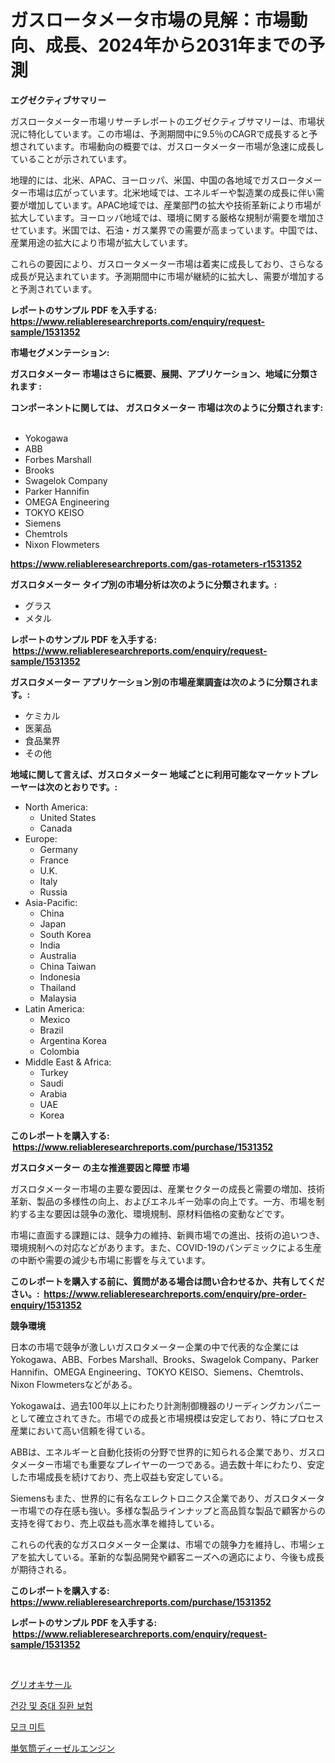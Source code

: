 <p><h1>ガスロータメータ市場の見解：市場動向、成長、2024年から2031年までの予測</h1></p><p><strong>エグゼクティブサマリー</strong></p>
<p><p>ガスロータメーター市場リサーチレポートのエグゼクティブサマリーは、市場状況に特化しています。この市場は、予測期間中に9.5％のCAGRで成長すると予想されています。市場動向の概要では、ガスロータメーター市場が急速に成長していることが示されています。</p><p>地理的には、北米、APAC、ヨーロッパ、米国、中国の各地域でガスロータメーター市場は広がっています。北米地域では、エネルギーや製造業の成長に伴い需要が増加しています。APAC地域では、産業部門の拡大や技術革新により市場が拡大しています。ヨーロッパ地域では、環境に関する厳格な規制が需要を増加させています。米国では、石油・ガス業界での需要が高まっています。中国では、産業用途の拡大により市場が拡大しています。</p><p>これらの要因により、ガスロータメーター市場は着実に成長しており、さらなる成長が見込まれています。予測期間中に市場が継続的に拡大し、需要が増加すると予測されています。</p></p>
<p><strong>レポートのサンプル PDF を入手する: <a href="https://www.reliableresearchreports.com/enquiry/request-sample/1531352">https://www.reliableresearchreports.com/enquiry/request-sample/1531352</a></strong></p>
<p><strong>市場セグメンテーション:</strong></p>
<p><strong> ガスロタメーター 市場はさらに概要、展開、アプリケーション、地域に分類されます :</strong></p>
<p><strong>コンポーネントに関しては、 ガスロタメーター 市場は次のように分類されます: &nbsp;</strong></p>
<p><ul><li>Yokogawa</li><li>ABB</li><li>Forbes Marshall</li><li>Brooks</li><li>Swagelok Company</li><li>Parker Hannifin</li><li>OMEGA Engineering</li><li>TOKYO KEISO</li><li>Siemens</li><li>Chemtrols</li><li>Nixon Flowmeters</li></ul></p>
<p><strong><a href="https://www.reliableresearchreports.com/gas-rotameters-r1531352">https://www.reliableresearchreports.com/gas-rotameters-r1531352</a></strong></p>
<p><strong> ガスロタメーター タイプ別の市場分析は次のように分類されます。:</strong></p>
<p><ul><li>グラス</li><li>メタル</li></ul></p>
<p><strong>レポートのサンプル PDF を入手する: &nbsp;<a href="https://www.reliableresearchreports.com/enquiry/request-sample/1531352">https://www.reliableresearchreports.com/enquiry/request-sample/1531352</a></strong></p>
<p><strong> ガスロタメーター アプリケーション別の市場産業調査は次のように分類されます。:</strong></p>
<p><ul><li>ケミカル</li><li>医薬品</li><li>食品業界</li><li>その他</li></ul></p>
<p><strong>地域に関して言えば、ガスロタメーター 地域ごとに利用可能なマーケットプレーヤーは次のとおりです。:</strong></p>
<p><ul>
    <li>
        North America:
        <ul>
            <li>United States</li>
            <li>Canada</li>
        </ul>
    </li>
    <li>
        Europe:
        <ul>
            <li>Germany</li>
            <li>France</li>
            <li>U.K.</li>
            <li>Italy</li>
            <li>Russia</li>
        </ul>
    </li>
    <li>
        Asia-Pacific:
        <ul>
            <li>China</li>
            <li>Japan</li>
            <li>South Korea</li>
            <li>India</li>
            <li>Australia</li>
            <li>China Taiwan</li>
            <li>Indonesia</li>
            <li>Thailand</li>
            <li>Malaysia</li>
        </ul>
    </li>
    <li>
        Latin America:
        <ul>
            <li>Mexico</li>
            <li>Brazil</li>
            <li>Argentina Korea</li>
            <li>Colombia</li>
        </ul>
    </li>
    <li>
        Middle East & Africa:
        <ul>
            <li>Turkey</li>
            <li>Saudi</li>
            <li>Arabia</li>
            <li>UAE</li>
            <li>Korea</li>
        </ul>
    </li>
    </ul></p>
<p><strong>このレポートを購入する: &nbsp;<a href="https://www.reliableresearchreports.com/purchase/1531352">https://www.reliableresearchreports.com/purchase/1531352</a></strong></p>
<p><strong>ガスロタメーター の主な推進要因と障壁 市場</strong></p>
<p><p>ガスロタメーター市場の主要な要因は、産業セクターの成長と需要の増加、技術革新、製品の多様性の向上、およびエネルギー効率の向上です。一方、市場を制約する主な要因は競争の激化、環境規制、原材料価格の変動などです。</p><p>市場に直面する課題には、競争力の維持、新興市場での進出、技術の追いつき、環境規制への対応などがあります。また、COVID-19のパンデミックによる生産の中断や需要の減少も市場に影響を与えています。</p></p>
<p><strong>このレポートを購入する前に、質問がある場合は問い合わせるか、共有してください。:&nbsp; <a href="https://www.reliableresearchreports.com/enquiry/pre-order-enquiry/1531352">https://www.reliableresearchreports.com/enquiry/pre-order-enquiry/1531352</a></strong></p>
<p><strong>競争環境</strong></p>
<p><p>日本の市場で競争が激しいガスロタメーター企業の中で代表的な企業にはYokogawa、ABB、Forbes Marshall、Brooks、Swagelok Company、Parker Hannifin、OMEGA Engineering、TOKYO KEISO、Siemens、Chemtrols、Nixon Flowmetersなどがある。</p><p>Yokogawaは、過去100年以上にわたり計測制御機器のリーディングカンパニーとして確立されてきた。市場での成長と市場規模は安定しており、特にプロセス産業において高い信頼を得ている。</p><p>ABBは、エネルギーと自動化技術の分野で世界的に知られる企業であり、ガスロタメーター市場でも重要なプレイヤーの一つである。過去数十年にわたり、安定した市場成長を続けており、売上収益も安定している。</p><p>Siemensもまた、世界的に有名なエレクトロニクス企業であり、ガスロタメーター市場での存在感も強い。多様な製品ラインナップと高品質な製品で顧客からの支持を得ており、売上収益も高水準を維持している。</p><p>これらの代表的なガスロタメーター企業は、市場での競争力を維持し、市場シェアを拡大している。革新的な製品開発や顧客ニーズへの適応により、今後も成長が期待される。</p></p>
<p><strong>このレポートを購入する: &nbsp; <a href="https://www.reliableresearchreports.com/purchase/1531352">https://www.reliableresearchreports.com/purchase/1531352</a></strong></p>
<p><strong>レポートのサンプル PDF を入手する: &nbsp;<a href="https://www.reliableresearchreports.com/enquiry/request-sample/1531352">https://www.reliableresearchreports.com/enquiry/request-sample/1531352</a></strong><strong></strong></p>
<p>&nbsp;</p>
<p><p><a href="https://medium.com/@kyaorris56456/%E3%82%B0%E3%83%AA%E3%82%AA%E3%82%AD%E3%82%B5%E3%83%BC%E3%83%AB%E5%B8%82%E5%A0%B4%E3%81%AF-2031%E5%B9%B4%E3%81%BE%E3%81%A7%E3%81%AE%E5%B8%82%E5%A0%B4%E3%82%B7%E3%82%A7%E3%82%A2-%E3%82%B5%E3%82%A4%E3%82%BA-%E3%81%8A%E3%82%88%E3%81%B3%E4%BA%88%E6%B8%AC%E3%82%92%E9%87%8D%E7%82%B9%E3%81%AB%E3%81%97%E3%81%A6%E3%81%84%E3%81%BE%E3%81%99-6dda9de4ab31">グリオキサール</a></p><p><a href="https://medium.com/@brionnaboyle/%EA%B1%B4%EA%B0%95-%EB%B0%8F-%EC%A4%91%EC%9A%94-%EC%A7%88%EB%B3%91-%EB%B3%B4%ED%97%98-%EC%8B%9C%EC%9E%A5-%EA%B2%BD%EC%9F%81-%EB%B6%84%EC%84%9D-%EC%8B%9C%EC%9E%A5-%EB%8F%99%ED%96%A5-%EB%B0%8F-2031%EB%85%84%EA%B9%8C%EC%A7%80%EC%9D%98-%EC%98%88%EC%B8%A1-cc945c6df13f">건강 및 중대 질환 보험</a></p><p><a href="https://medium.com/@danieldobroiu20221/%EA%B0%80%EA%B3%B5%EC%9C%A1-%EC%8B%9C%EC%9E%A5-%EA%B7%9C%EB%AA%A8-cagr-%EB%8F%99%ED%96%A5-2024-2030-2b277c70a5ec">모크 미트</a></p><p><a href="https://medium.com/@elmoray21/%E5%8D%98%E6%B0%97%E7%AD%92%E3%83%87%E3%82%A3%E3%83%BC%E3%82%BC%E3%83%AB%E3%82%A8%E3%83%B3%E3%82%B8%E3%83%B3%E5%B8%82%E5%A0%B4-2021%E5%B9%B4%E3%81%BE%E3%81%A7%E3%81%AE%E6%88%90%E5%8A%9F%E3%81%97%E3%81%9F%E3%83%93%E3%82%B8%E3%83%8D%E3%82%B9%E6%88%A6%E7%95%A5%E3%81%AE%E9%8D%B5%E3%82%92%E4%BA%88%E6%B8%AC-41c3e31204a3">単気筒ディーゼルエンジン</a></p></p>